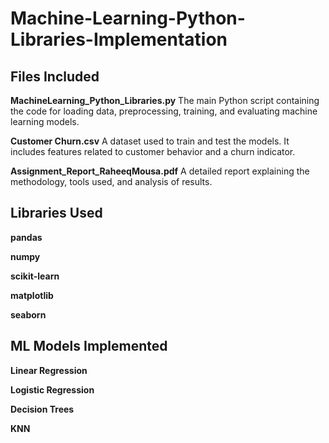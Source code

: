 # Machine-Learning-Python-Libraries-Implementation

## Files Included
**MachineLearning_Python_Libraries.py**
The main Python script containing the code for loading data, preprocessing, training, and evaluating machine learning models.

**Customer Churn.csv**
A dataset used to train and test the models. It includes features related to customer behavior and a churn indicator.

**Assignment_Report_RaheeqMousa.pdf**
A detailed report explaining the methodology, tools used, and analysis of results.


## Libraries Used
**pandas**

**numpy**

**scikit-learn**

**matplotlib**

**seaborn**


## ML Models Implemented
**Linear Regression**

**Logistic Regression**

**Decision Trees**

**KNN**

